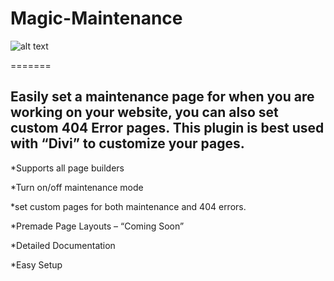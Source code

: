 # Magic-Maintenance


![alt text](https://ericeast.co/wp-content/uploads/2018/03/magic-maintenance.png "Logo Title Text 1")

=======
## Easily set a maintenance page for when you are working on your website, you can also set custom 404 Error pages. This plugin is best used with “Divi” to customize your pages.








*Supports all page builders

*Turn on/off maintenance mode

*set custom pages for both maintenance and 404 errors.

*Premade Page Layouts – “Coming Soon”

*Detailed Documentation

*Easy Setup
